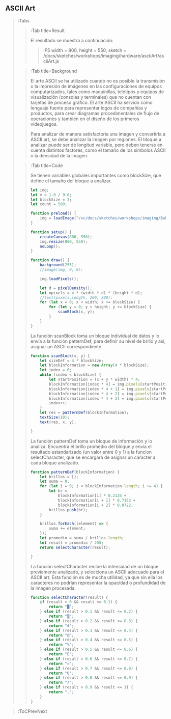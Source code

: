 
## ASCII Art

> :Tabs
> > :Tab title=Result
> >
> > El resultado se muestra a continuación:
> >
> > > :P5 width = 800, height = 550, sketch = /docs/sketches/workshops/imaging/hardware/asciiArt/asciiArt.js
>
> > :Tab title=Background
> >
> > El arte ASCII se ha utilizado cuando no es posible la transmisión o la impresión de imágenes en las configuraciones de equipos computarizados, tales como maquinillas, teletipos y equipos de visualización (consolas y terminales) que no cuentan con tarjetas de proceso gráfico. El arte ASCII ha servido como lenguaje fuente para representar logos de compañías y productos, para crear diagramas procedimentales de flujo de operaciones y también en el diseño de los primeros videojuegos.
> >
> > Para analizar de manera satisfactoria una imagen y convertirla a ASCII art, se debe analizar la imagen por regiones. El bloque a analizar puede ser de longitud variable, pero deben tenerse en cuenta distintos factores, como el tamaño de los simbolos ASCII o la densidad de la imagen.
> 
> > :Tab title=Code
> >
> > Se tienen variables globales importantes como blockSize, que define el tamaño del bloque a analizar.
> > 
> > ``` js
> > let img;
> > let v = 1.0 / 9.0;
> > let blockSize = 3;
> > let count = 500;
> > 
> > function preload() {
> >     img = loadImage("/vc/docs/sketches/workshops/imaging/BabyYoda.jpg");
> > }
> > 
> > function setup() {
> >     createCanvas(800, 550);
> >     img.resize(800, 550);
> >     noLoop();
> > }
> > 
> > function draw() {
> >     background(255);
> >     //image(img, 0, 0);
> > 
> >     img.loadPixels();
> > 
> >     let d = pixelDensity();
> >     let npixels = 4 * (width * d) * (height * d);
> >     //text(pixels.length, 200, 200);
> >     for (let x = 0; x < width; x += blockSize) {
> >         for (let y = 0; y < height; y += blockSize) {
> >             scanBlock(x, y);
> >         }
> >     }
> > }
> > ```
> > 
> > La función scanBlock toma un bloque individual de datos y lo envía a la función patternDef, para definir su nivel de brillo y así, asignar un ASCII correspondiente.
> >
> > ``` js
> > function scanBlock(x, y) {
> >     let sizeDef = 4 * blockSize;
> >     let blockInformation = new Array(4 * blockSize);
> >     let index = 0;
> >     while (index < blockSize) {
> >         let startPosition = (x + y * width) * 4;
> >         blockInformation[index * 4] = img.pixels[startPosition];
> >         blockInformation[index * 4 + 1] = img.pixels[startPosition + 1];
> >         blockInformation[index * 4 + 2] = img.pixels[startPosition + 2];
> >         blockInformation[index * 4 + 3] = img.pixels[startPosition + 3];
> >         index++;
> >     }
> >     let res = patternDef(blockInformation);
> >     textSize(10);
> >     text(res, x, y);
> > 
> > }
> > ```
> > 
> > La función patternDef toma un bloque de información y lo analiza. Encuentra el brillo promedio del bloque y envía el resultado estandarizado (un valor entre 0 y 1) a la funcion selectCharacter, que se encargará de asignar un caracter a cada bloque analizado.
> > 
> > ``` js
> > function patternDef(blockInformation) {
> >     let brillos = [];
> >     let suma = 0;
> >     for (let i = 0; i < blockInformation.length; i += 4) {
> >         let br =
> >             blockInformation[i] * 0.2126 +
> >             blockInformation[i + 1] * 0.7152 +
> >             blockInformation[i + 2] * 0.0722;
> >         brillos.push(br);
> >     }
> > 
> >     brillos.forEach((element) => {
> >         suma += element;
> >     });
> >     let promedio = suma / brillos.length;
> >     let result = promedio / 255;
> >     return selectCharacter(result);
> > 
> > }
> > ```
> > 
> > La función selectCharacter recibe la intensidad de un bloque previamente analizado, y selecciona un ASCII adecuado para el ASCII art. Esta función es de mucha utilidad, ya que sin ella los caracteres no podrían representar la opacidad o profundidad de la imagen procesada.
> > 
> > ``` js 
> > function selectCharacter(result) {
> >     if (result > 0 && result <= 0.1) {
> >         return "▓";
> >     } else if (result > 0.1 && result <= 0.2) {
> >         return "▒";
> >     } else if (result > 0.2 && result <= 0.3) {
> >         return "#";
> >     } else if (result > 0.3 && result <= 0.4) {
> >         return "@";
> >     } else if (result > 0.4 && result <= 0.5) {
> >         return "%";
> >     } else if (result > 0.5 && result <= 0.6) {
> >         return "E";
> >     } else if (result > 0.6 && result <= 0.7) {
> >         return "=";
> >     } else if (result > 0.7 && result <= 0.8) {
> >         return "0";
> >     } else if (result > 0.8 && result <= 0.9) {
> >         return "/";
> >     } else if (result > 0.9 && result <= 1) {
> >         return ".";
> >     }
> > }
> > ```
> 

> :ToCPrevNext


